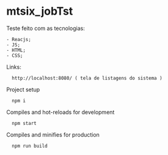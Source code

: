 # mtsix_jobTst


Teste feito com as tecnologias:

    - Reacjs;
    - JS;
    - HTML;
    - CSS;


Links:

      http://localhost:8080/ ( tela de listagens do sistema )


Project setup

      npm i


Compiles and hot-reloads for development

      npm start


Compiles and minifies for production

      npm run build


